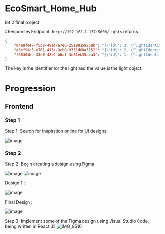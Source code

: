 # EcoSmart_Home_Hub
Iot 2 final project

#Responses
Endpoint: `http://192.168.1.137:5000/lights`
returns: 
```json
{
    "04e8f447-f5d8-49eb-a7e6-25198159268b": "{\"id\": 3, \"lightIdentifier\": \"04e8f447-f5d8-49eb-a7e6-25198159268b\", \"name\": \"Bedroom\", \"state\": {\"_value_\": 0, \"_name_\": \"OFF\", \"__objclass__\": {\"py/type\": \"datalayer.LightState.LightState\"}}, \"color\": \"white\", \"ledPinNum\": 6}",
    "a6cf96c3-e761-473a-8cb0-9331d80a5152": "{\"id\": 2, \"lightIdentifier\": \"a6cf96c3-e761-473a-8cb0-9331d80a5152\", \"name\": \"Living Room\", \"state\": {\"_value_\": 0, \"_name_\": \"OFF\", \"__objclass__\": {\"py/type\": \"datalayer.LightState.LightState\"}}, \"color\": \"white\", \"ledPinNum\": 26}",
    "f66305be-33d0-48e1-b6af-3e81eb35aca3": "{\"id\": 1, \"lightIdentifier\": \"f66305be-33d0-48e1-b6af-3e81eb35aca3\", \"name\": \"Kitchen\", \"state\": {\"_value_\": 0, \"_name_\": \"OFF\", \"__objclass__\": {\"py/type\": \"datalayer.LightState.LightState\"}}, \"color\": \"white\", \"ledPinNum\": 15}"
}
```
The key is the identifier for the light and the value is the light object.

# Progression

## Frontend

### Step 1

Step 1: Search for inspiration online for UI designs

![image](https://github.com/nic5694/EcoSmart_Home_Hub/assets/43860533/6d8f7464-85ba-4ee6-8a24-d2e160088ddd)

### Step 2

Step 2: Begin creating a design using Figma

![image](https://github.com/nic5694/EcoSmart_Home_Hub/assets/43860533/4840b804-1598-4fc0-a670-537aa99439f5)
![image](https://github.com/nic5694/EcoSmart_Home_Hub/assets/43860533/f2e7e898-ecba-482a-907c-2f92a9044385)

Design 1 :

![image](https://github.com/nic5694/EcoSmart_Home_Hub/assets/99833243/b1698891-aac3-4728-9fa6-c60fca120e27)

Final Design :

![image](https://github.com/nic5694/EcoSmart_Home_Hub/assets/99833243/e96849dd-6439-4270-83ef-f9c51d66381b)



Step 3: Implement some of the Figma design using Visual Studio Code, being written in React JS
![IMG_9510](https://github.com/nic5694/EcoSmart_Home_Hub/assets/43860533/493b0097-76a5-4d2b-8a37-32c05d91c7fa)
